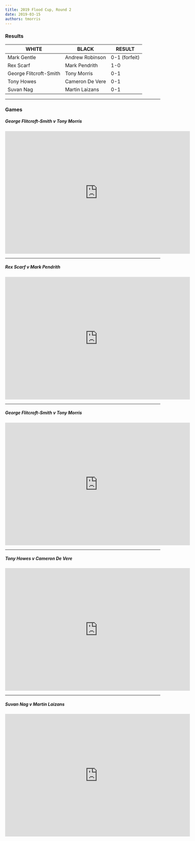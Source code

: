 ```yaml
---
title: 2019 Flood Cup, Round 2
date: 2019-03-15
authors: tmorris
---
```


### Results

| WHITE                  | BLACK              | RESULT        |
| ---------------------- | ------------------ | ------------- |
| Mark Gentle            | Andrew Robinson    | 0-1 (forfeit) |
| Rex Scarf              | Mark Pendrith      | 1-0           |
| George Flitcroft-Smith | Tony Morris        | 0-1           |
| Tony Howes             | Cameron De Vere    | 0-1           |
| Suvan Nag              | Martin Laizans     | 0-1           |

----

### Games

##### George Flitcroft-Smith v Tony Morris

<iframe src="https://lichess.org/embed/Tv1ie45I?theme=auto&amp;bg=auto" width=600 height=397 frameborder=0></iframe>

----

##### Rex Scarf v Mark Pendrith

<iframe src="https://lichess.org/embed/kN4jlD32?theme=auto&amp;bg=auto" width=600 height=397 frameborder=0></iframe>

----

##### George Flitcroft-Smith v Tony Morris

<iframe src="https://lichess.org/embed/Tv1ie45I?theme=auto&amp;bg=auto" width=600 height=397 frameborder=0></iframe>

----

##### Tony Howes v Cameron De Vere

<iframe src="https://lichess.org/embed/2CzrmNUm?theme=auto&amp;bg=auto" width=600 height=397 frameborder=0></iframe>

----

##### Suvan Nag v Martin Laizans

<iframe src="https://lichess.org/qPZmIF7Y?theme=auto&amp;bg=auto" width=600 height=397 frameborder=0></iframe>
